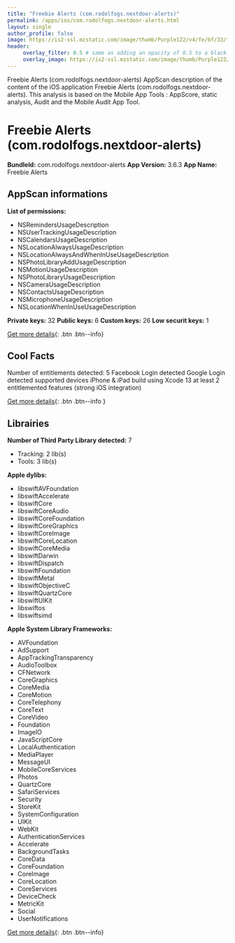 ```yaml
---
title: "Freebie Alerts (com.rodolfogs.nextdoor-alerts)"
permalink: /apps/ios/com.rodolfogs.nextdoor-alerts.html
layout: single
author_profile: false
image: https://is2-ssl.mzstatic.com/image/thumb/Purple122/v4/fe/bf/33/febf336b-8d39-7b20-3fd3-7f5c38fe4c4e/AppIcon-0-0-1x_U007emarketing-0-0-0-7-0-0-sRGB-0-0-0-GLES2_U002c0-512MB-85-220-0-0.png/512x512bb.jpg
header: 
     overlay_filter: 0.5 # same as adding an opacity of 0.5 to a black background
     overlay_image: https://is2-ssl.mzstatic.com/image/thumb/Purple122/v4/fe/bf/33/febf336b-8d39-7b20-3fd3-7f5c38fe4c4e/AppIcon-0-0-1x_U007emarketing-0-0-0-7-0-0-sRGB-0-0-0-GLES2_U002c0-512MB-85-220-0-0.png/512x512bb.jpg
---
```

Freebie Alerts (com.rodolfogs.nextdoor-alerts) AppScan description of the content of the iOS application Freebie Alerts (com.rodolfogs.nextdoor-alerts). This analysis is based on the Mobile App Tools : AppScore, static analysis, Audit and the Mobile Audit App Tool.

# Freebie Alerts (com.rodolfogs.nextdoor-alerts)

**BundleId:** com.rodolfogs.nextdoor-alerts
**App Version:** 3.6.3
**App Name:** Freebie Alerts


## AppScan informations 

**List of permissions:** 
- NSRemindersUsageDescription
- NSUserTrackingUsageDescription
- NSCalendarsUsageDescription
- NSLocationAlwaysUsageDescription
- NSLocationAlwaysAndWhenInUseUsageDescription
- NSPhotoLibraryAddUsageDescription
- NSMotionUsageDescription
- NSPhotoLibraryUsageDescription
- NSCameraUsageDescription
- NSContactsUsageDescription
- NSMicrophoneUsageDescription
- NSLocationWhenInUseUsageDescription
  
  
**Private keys:** 32
**Public keys:** 6
**Custom keys:** 26
**Low securit keys:** 1
  
[Get more details](/pricing.html){: .btn .btn--info}

## Cool Facts

Number of entitlements detected: 5
Facebook Login detected
Google Login detected
supported devices iPhone & iPad
build using Xcode 13
at least 2 entitlemented features (strong iOS integration)
  
[Get more details](/pricing.html){: .btn .btn--info }

## Librairies 
**Number of Third Party Library detected:** 7
- Tracking: 2 lib(s)
- Tools: 3 lib(s)


**Apple dylibs:**
- libswiftAVFoundation
- libswiftAccelerate
- libswiftCore
- libswiftCoreAudio
- libswiftCoreFoundation
- libswiftCoreGraphics
- libswiftCoreImage
- libswiftCoreLocation
- libswiftCoreMedia
- libswiftDarwin
- libswiftDispatch
- libswiftFoundation
- libswiftMetal
- libswiftObjectiveC
- libswiftQuartzCore
- libswiftUIKit
- libswiftos
- libswiftsimd


**Apple System Library Frameworks:**
- AVFoundation
- AdSupport
- AppTrackingTransparency
- AudioToolbox
- CFNetwork
- CoreGraphics
- CoreMedia
- CoreMotion
- CoreTelephony
- CoreText
- CoreVideo
- Foundation
- ImageIO
- JavaScriptCore
- LocalAuthentication
- MediaPlayer
- MessageUI
- MobileCoreServices
- Photos
- QuartzCore
- SafariServices
- Security
- StoreKit
- SystemConfiguration
- UIKit
- WebKit
- AuthenticationServices
- Accelerate
- BackgroundTasks
- CoreData
- CoreFoundation
- CoreImage
- CoreLocation
- CoreServices
- DeviceCheck
- MetricKit
- Social
- UserNotifications


  
[Get more details](/pricing.html){: .btn .btn--info}

